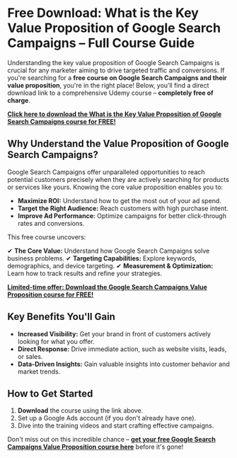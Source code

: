 # Free Download: What is the Key Value Proposition of Google Search Campaigns – Full Course Guide

Understanding the key value proposition of Google Search Campaigns is crucial for any marketer aiming to drive targeted traffic and conversions. If you're searching for a **free course on Google Search Campaigns and their value proposition**, you're in the right place! Below, you’ll find a direct download link to a comprehensive Udemy course – **completely free of charge**.

[**Click here to download the What is the Key Value Proposition of Google Search Campaigns course for FREE!**](https://udemywork.com/what-is-the-key-value-proposition-of-google-search-campaigns)

## Why Understand the Value Proposition of Google Search Campaigns?

Google Search Campaigns offer unparalleled opportunities to reach potential customers precisely when they are actively searching for products or services like yours. Knowing the core value proposition enables you to:

*   **Maximize ROI:** Understand how to get the most out of your ad spend.
*   **Target the Right Audience:** Reach customers with high purchase intent.
*   **Improve Ad Performance:** Optimize campaigns for better click-through rates and conversions.

This free course uncovers:

✔ **The Core Value:** Understand how Google Search Campaigns solve business problems.
✔ **Targeting Capabilities:** Explore keywords, demographics, and device targeting.
✔ **Measurement & Optimization:** Learn how to track results and refine your strategies.

[**Limited-time offer: Download the Google Search Campaigns Value Proposition course for FREE!**](https://udemywork.com/what-is-the-key-value-proposition-of-google-search-campaigns)

## Key Benefits You'll Gain

*   **Increased Visibility:** Get your brand in front of customers actively looking for what you offer.
*   **Direct Response:** Drive immediate action, such as website visits, leads, or sales.
*   **Data-Driven Insights:** Gain valuable insights into customer behavior and market trends.

## How to Get Started

1.  **Download** the course using the link above.
2.  Set up a Google Ads account (if you don't already have one).
3.  Dive into the training videos and start crafting effective campaigns.

Don't miss out on this incredible chance – **[get your free Google Search Campaigns Value Proposition course here](https://udemywork.com/what-is-the-key-value-proposition-of-google-search-campaigns)** before it's gone!
